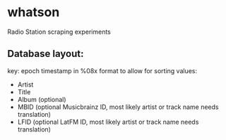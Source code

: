 # whatson

Radio Station scraping experiments

## Database layout:

key: epoch timestamp in %08x format to allow for sorting
values:
- Artist
- Title
- Album (optional)
- MBID (optional Musicbrainz ID, most likely artist or track name needs translation)
- LFID (optional LatFM ID, most likely artist or track name needs translation)

